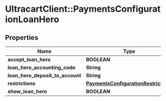 # UltracartClient::PaymentsConfigurationLoanHero

## Properties
Name | Type | Description | Notes
------------ | ------------- | ------------- | -------------
**accept_loan_hero** | **BOOLEAN** |  | [optional] 
**loan_hero_accounting_code** | **String** |  | [optional] 
**loan_hero_deposit_to_account** | **String** |  | [optional] 
**restrictions** | [**PaymentsConfigurationRestrictions**](PaymentsConfigurationRestrictions.md) |  | [optional] 
**show_loan_hero** | **BOOLEAN** |  | [optional] 


